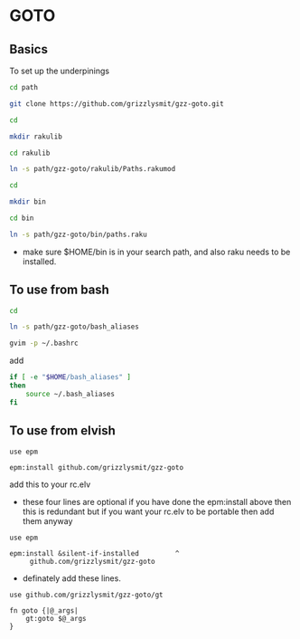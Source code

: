 GOTO
====

## Basics 

To set up the underpinings 

```sh
cd path

git clone https://github.com/grizzlysmit/gzz-goto.git

cd

mkdir rakulib

cd rakulib

ln -s path/gzz-goto/rakulib/Paths.rakumod

cd

mkdir bin

cd bin

ln -s path/gzz-goto/bin/paths.raku
```

 - make sure $HOME/bin is in your search path, and also raku needs to be installed.

## To use  from bash

```sh
cd

ln -s path/gzz-goto/bash_aliases

gvim -p ~/.bashrc
```

add 

```sh
if [ -e "$HOME/bash_aliases" ]
then
    source ~/.bash_aliases
fi
```

## To use from elvish

```elvish
use epm

epm:install github.com/grizzlysmit/gzz-goto
```

add this to your rc.elv

 - these four lines are optional if you have done the epm:install above then  this is redundant but if you want your rc.elv to be portable then add them anyway

```elvish
use epm

epm:install &silent-if-installed         ^
     github.com/grizzlysmit/gzz-goto
```

 - definately add these lines.

```elvish
use github.com/grizzlysmit/gzz-goto/gt

fn goto {|@_args|
    gt:goto $@_args
}
```
